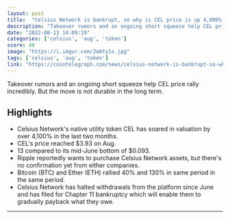 ```yaml
---
layout: post
title:  "Celsius Network is bankrupt, so why is CEL price is up 4,000% in two months?"
description: "Takeover rumors and an ongoing short squeeze help CEL price rally incredibly. But the move is not durable in the long term."
date: "2022-08-13 14:09:19"
categories: ['celsius', 'aug', 'token']
score: 40
image: "https://i.imgur.com/2mAty1s.jpg"
tags: ['celsius', 'aug', 'token']
link: "https://cointelegraph.com/news/celsius-network-is-bankrupt-so-why-is-cel-price-is-up-4-000-in-two-months"
---
```


Takeover rumors and an ongoing short squeeze help CEL price rally incredibly. But the move is not durable in the long term.

## Highlights

- Celsius Network's native utility token CEL has soared in valuation by over 4,100% in the last two months.
- CEL's price reached $3.93 on Aug.
- 13 compared to its mid-June bottom of $0.093.
- Ripple reportedly wants to purchase Celsius Network assets, but there's no confirmation yet from either companies.
- Bitcoin (BTC) and Ether (ETH) rallied 40% and 130% in same period in the same period.
- Celsius Network has halted withdrawals from the platform since June and has filed for Chapter 11 bankruptcy which will enable them to gradually payback what they owe.

---
